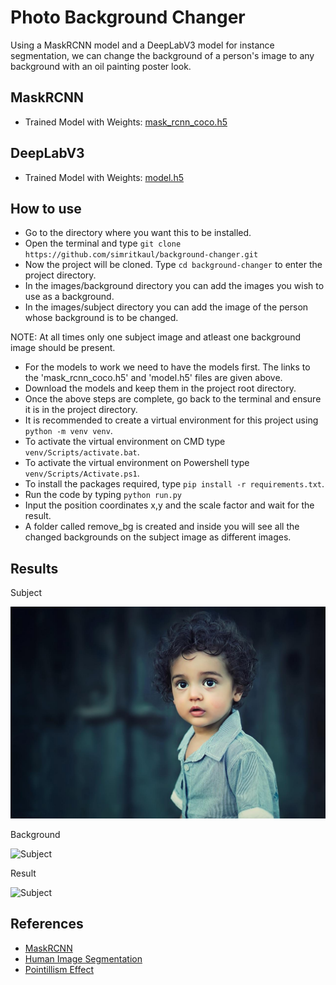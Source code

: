 # Photo Background Changer

Using a MaskRCNN model and a DeepLabV3 model for instance segmentation, we can change the background of a person's image to any background with an oil painting poster look.

## MaskRCNN

-   Trained Model with Weights: [mask_rcnn_coco.h5](https://github.com/matterport/Mask_RCNN/releases/download/v2.0/mask_rcnn_coco.h5)

## DeepLabV3

-   Trained Model with Weights: [model.h5](https://drive.google.com/file/d/17QKxSIBFhyJoDps93-sCVHnVV6UWS1sG/view?usp=sharing)

## How to use

-   Go to the directory where you want this to be installed.
-   Open the terminal and type `git clone https://github.com/simritkaul/background-changer.git`
-   Now the project will be cloned. Type `cd background-changer` to enter the project directory.
-   In the images/background directory you can add the images you wish to use as a background.
-   In the images/subject directory you can add the image of the person whose background is to be changed.

NOTE: At all times only one subject image and atleast one background image should be present.

-   For the models to work we need to have the models first. The links to the 'mask_rcnn_coco.h5' and 'model.h5' files are given above.
-   Download the models and keep them in the project root directory.
-   Once the above steps are complete, go back to the terminal and ensure it is in the project directory.
-   It is recommended to create a virtual environment for this project using `python -m venv venv`.
-   To activate the virtual environment on CMD type `venv/Scripts/activate.bat`.
-   To activate the virtual environment on Powershell type `venv/Scripts/Activate.ps1`.
-   To install the packages required, type `pip install -r requirements.txt`.
-   Run the code by typing `python run.py`
-   Input the position coordinates x,y and the scale factor and wait for the result.
-   A folder called remove_bg is created and inside you will see all the changed backgrounds on the subject image as different images.

## Results

Subject

![Subject](https://github.com/Simrit-Momenttext/background-changer/blob/master/images/subject/girl7.jpg?raw=true "Subject")

Background

![Subject](https://github.com/Simrit-Momenttext/background-changer/blob/master/images/background/Animal_Tracks-cover.png?raw=true "Background")

Result

![Subject](https://github.com/Simrit-Momenttext/background-changer/blob/master/remove_bg/girl7-Animal_Tracks-cover.png?raw=true "Result")

## References

-   [MaskRCNN](https://github.com/matterport/Mask_RCNN)
-   [Human Image Segmentation](https://github.com/nikhilroxtomar/Remove-Photo-Background-using-TensorFlow)
-   [Pointillism Effect](https://github.com/matteo-ronchetti/Pointillism)
